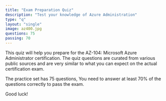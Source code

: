 ```yaml
---
title: "Exam Preparation Quiz"
description: "Test your knowledge of Azure Administration"
type: "q"
layout: "single"
image: az400.jpg
questions: 75
passing: 70
---
```

This quiz will help you prepare for the AZ-104: Microsoft Azure Administrator certification. The quiz questions are curated from various public sources and are very similar to what you can expect on the actual certification exam.

The practice set has 75 questions, You need to answer at least 70% of the questions correctly to pass the exam. 

Good luck!
